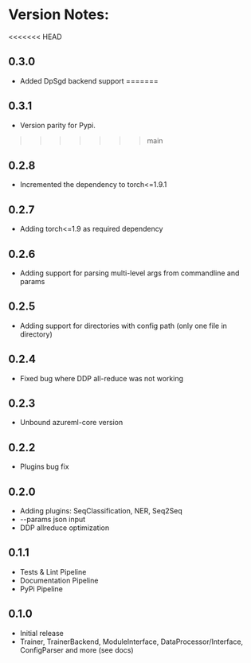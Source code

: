 # Version Notes:
<<<<<<< HEAD
## 0.3.0
* Added DpSgd backend support
=======
## 0.3.1
* Version parity for Pypi.
>>>>>>> main

## 0.2.8
* Incremented the dependency to torch<=1.9.1

## 0.2.7
* Adding torch<=1.9 as required dependency

## 0.2.6
* Adding support for parsing multi-level args from commandline and params

## 0.2.5
* Adding support for directories with config path (only one file in directory)

## 0.2.4
* Fixed bug where DDP all-reduce was not working

## 0.2.3
* Unbound azureml-core version

## 0.2.2
* Plugins bug fix

## 0.2.0
* Adding plugins: SeqClassification, NER, Seq2Seq
* --params json input
* DDP allreduce optimization

## 0.1.1
* Tests & Lint Pipeline
* Documentation Pipeline
* PyPi Pipeline

## 0.1.0
* Initial release
* Trainer, TrainerBackend, ModuleInterface, DataProcessor/Interface, ConfigParser and more (see docs)
